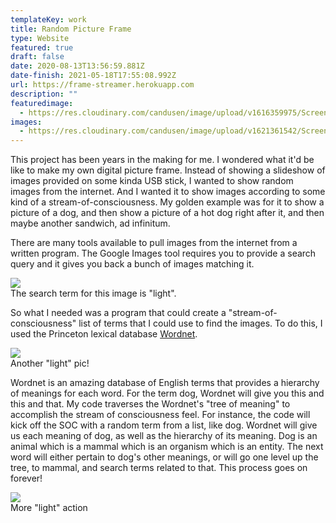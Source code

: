 ```yaml
---
templateKey: work
title: Random Picture Frame
type: Website
featured: true
draft: false
date: 2020-08-13T13:56:59.881Z
date-finish: 2021-05-18T17:55:08.992Z
url: https://frame-streamer.herokuapp.com
description: ""
featuredimage:
  - https://res.cloudinary.com/candusen/image/upload/v1616359975/Screen_Shot_2021-03-21_at_4.52.43_PM_d93kgv.png
images:
  - https://res.cloudinary.com/candusen/image/upload/v1621361542/Screen_Shot_2021-05-18_at_1.54.42_PM_dzuylz.png
---
```

This project has been years in the making for me. I wondered what it'd be like to make my own digital picture frame. Instead of showing a slideshow of images provided on some kinda USB stick,  I wanted to show random images from the internet. And I wanted it to show images according to some kind of a stream-of-consciousness. My golden example was for it to show a picture of a dog, and then show a picture of a hot dog right after it, and then maybe another sandwich, ad infinitum.

There are many tools available to pull images from the internet from a written program. The Google Images tool requires you to provide a search query and it gives you back a bunch of images matching it. 

<div class='caption-container image-caption'>
    <img src=https://res.cloudinary.com/candusen/image/upload/v1621361543/Screen_Shot_2021-05-18_at_1.47.30_PM_hzjssf.png></img>
  <div class='caption'>The search term for this image is "light".</div></div>

So what I needed was a program that could create a "stream-of-consciousness" list of terms that I could use to find the images. To do this, I used the Princeton lexical database [Wordnet](https://wordnet.princeton.edu/).

<div class='caption-container image-caption'>
    <img src=https://res.cloudinary.com/candusen/image/upload/v1621361542/Screen_Shot_2021-05-18_at_1.50.22_PM_dbh6if.png></img>
  <div class='caption'>Another "light" pic!</div></div>

Wordnet is an amazing database of English terms that provides a hierarchy of meanings for each word. For the term dog, Wordnet will give you this and this and that. My code traverses the Wordnet's "tree of meaning" to accomplish the stream of consciousness feel. For instance, the code will kick off the SOC with a random term from a list, like dog. Wordnet will give us each meaning of dog, as well as the hierarchy of its meaning. Dog is an animal which is a mammal which is an organism which is an entity. The next word will either pertain to dog's other meanings, or will go one level up the tree, to mammal, and search terms related to that. This process goes on forever!

<div class='caption-container image-caption'>
    <img src=https://res.cloudinary.com/candusen/image/upload/v1621361542/Screen_Shot_2021-05-18_at_1.48.49_PM_gycr9o.png></img>
  <div class='caption'>More "light" action</div></div>